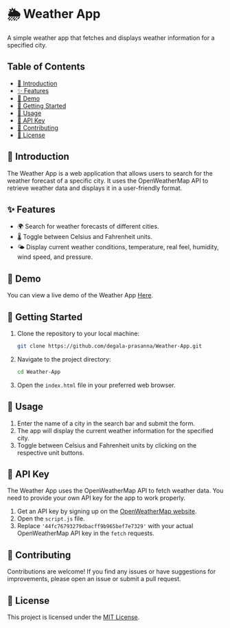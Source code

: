 
# 🌦️ Weather App

A simple weather app that fetches and displays weather information for a specified city.

## Table of Contents

- [📖 Introduction](#-introduction)
- [✨ Features](#-features)
- [🚀 Demo](#-demo)
- [🏁 Getting Started](#-getting-started)
- [📝 Usage](#-usage)
- [🔑 API Key](#-api-key)
- [🤝 Contributing](#-contributing)
- [📜 License](#-license)

## 📖 Introduction

The Weather App is a web application that allows users to search for the weather forecast of a specific city. It uses the OpenWeatherMap API to retrieve weather data and displays it in a user-friendly format.

## ✨ Features

- 🌍 Search for weather forecasts of different cities.
- 🌡️ Toggle between Celsius and Fahrenheit units.
- 🌤️ Display current weather conditions, temperature, real feel, humidity, wind speed, and pressure.

## 🚀 Demo

You can view a live demo of the Weather App [Here](https://degala-prasanna.github.io/Weather-App/).

## 🏁 Getting Started

1. Clone the repository to your local machine:

   ```sh
   git clone https://github.com/degala-prasanna/Weather-App.git
   ```

2. Navigate to the project directory:

   ```sh
   cd Weather-App
   ```

3. Open the `index.html` file in your preferred web browser.

## 📝 Usage

1. Enter the name of a city in the search bar and submit the form.
2. The app will display the current weather information for the specified city.
3. Toggle between Celsius and Fahrenheit units by clicking on the respective unit buttons.

## 🔑 API Key

The Weather App uses the OpenWeatherMap API to fetch weather data. You need to provide your own API key for the app to work properly.

1. Get an API key by signing up on the [OpenWeatherMap website](https://openweathermap.org/).
2. Open the `script.js` file.
3. Replace `'44fc76793279dbacff9b965bef7e7329'` with your actual OpenWeatherMap API key in the `fetch` requests.

## 🤝 Contributing

Contributions are welcome! If you find any issues or have suggestions for improvements, please open an issue or submit a pull request.

## 📜 License

This project is licensed under the [MIT License](LICENSE).
